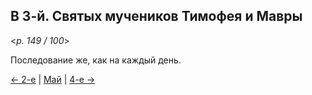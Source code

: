 
## В 3-й. Святых мучеников Тимофея и Мавры

<*p. 149 / 100*>

Последование же, как на каждый день.

[← 2-е](05_02_MES.ru.md) | [Май](README.md#3-й) | [4-е →](05_04_MES.ru.md)
